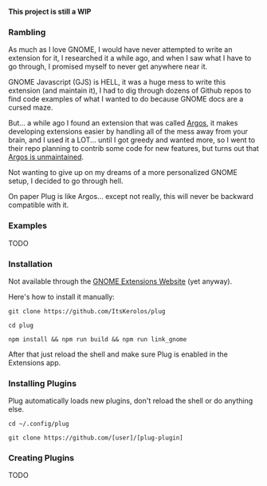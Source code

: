 **This project is still a WIP**

### Rambling

As much as I love GNOME, I would have never attempted to write an extension for it, I researched it a while ago, and when I saw what I have to go through, I promised myself to never get anywhere near it.

GNOME Javascript (GJS) is HELL, it was a huge mess to write this extension (and maintain it), I had to dig through dozens of Github repos to find code examples of what I wanted to do because GNOME docs are a cursed maze.

But... a while ago I found an extension that was called [Argos](https://github.com/p-e-w/argos), it makes developing extensions easier by handling all of the mess away from your brain, and I used it a LOT... until I got greedy and wanted more, so I went to their repo planning to contrib some code for new features, but turns out that [Argos is unmaintained](https://github.com/p-e-w/argos/pull/106#issuecomment-573278743).

Not wanting to give up on my dreams of a more personalized GNOME setup, I decided to go through hell.

On paper Plug is like Argos... except not really, this will never be backward compatible with it.

### Examples

TODO


### Installation

Not available through the [GNOME Extensions Website](https://extensions.gnome.org/) (yet anyway).

Here's how to install it manually:

```
git clone https://github.com/ItsKerolos/plug
```
```
cd plug
```
```
npm install && npm run build && npm run link_gnome
```

After that just reload the shell and make sure Plug is enabled in the Extensions app.

### Installing Plugins

Plug automatically loads new plugins, don't reload the shell or do anything else.

```
cd ~/.config/plug
```
```
git clone https://github.com/[user]/[plug-plugin]
```

### Creating Plugins

TODO